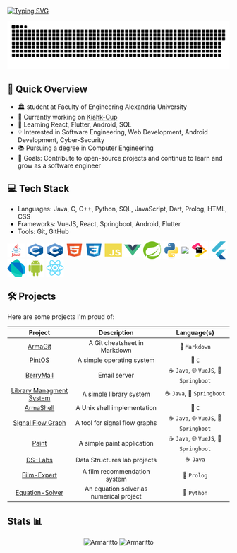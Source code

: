 [![Typing SVG](https://readme-typing-svg.demolab.com?font=Fira+Code&weight=700&size=30&pause=1000&color=F7F7F7&vCenter=true&width=500&height=40&lines=I+am+Armia+Joseph;A+Junior+Software+Engineer)](https://git.io/typing-svg)

<a href=#><img src="contributions.svg"></a>

## 🚀 Quick Overview

- 🏛️ student at Faculty of Engineering Alexandria University
- 🔭 Currently working on [Kiahk-Cup](https://github.com/Armaritto/Kiahk-Cup)
- 🌱 Learning React, Flutter, Android, SQL
- 💡 Interested in Software Engineering, Web Development, Android Development, Cyber-Security
- 📚 Pursuing a degree in Computer Engineering
- 🎯 Goals: Contribute to open-source projects and continue to learn and grow as a software engineer

## 💻 Tech Stack

- Languages: Java, C, C++, Python, SQL, JavaScript, Dart, Prolog, HTML, CSS
- Frameworks: VueJS, React, Springboot, Android, Flutter
- Tools: Git, GitHub
<div style="display: inline_block">
  <img align="center" height="30" width="40" src="https://github.com/devicons/devicon/blob/master/icons/java/java-original-wordmark.svg">
  <img align="center" height="30" width="40" src="https://github.com/devicons/devicon/blob/master/icons/c/c-original.svg">
  <img align="center" height="30" width="40" src="https://github.com/devicons/devicon/blob/master/icons/cplusplus/cplusplus-original.svg">
  <img align="center" height="30" width="40" src="https://raw.githubusercontent.com/devicons/devicon/master/icons/html5/html5-original.svg">
  <img align="center" height="30" width="40" src="https://raw.githubusercontent.com/devicons/devicon/master/icons/css3/css3-original.svg">
  <img align="center" height="30" width="40" src="https://raw.githubusercontent.com/devicons/devicon/master/icons/javascript/javascript-plain.svg">
  <img align="center" height="30" width="40" src="https://github.com/devicons/devicon/blob/master/icons/vuejs/vuejs-original.svg">
  <img align="center" heigth="30" width="40" src="https://github.com/devicons/devicon/blob/master/icons/spring/spring-original.svg">
  <img align="center" heigth="30" width="40" src="https://github.com/devicons/devicon/blob/master/icons/python/python-original.svg">
  <img align="center" heigth="30" width="40" src="https://www.vectorlogo.zone/logos/git-scm/git-scm-icon.svg">
  <img align="center" heigth="30" width="40" src="https://github.com/devicons/devicon/blob/master/icons/jetbrains/jetbrains-original.svg">
  <img align="center" heigth="30" width="40" src="https://github.com/devicons/devicon/blob/master/icons/flutter/flutter-original.svg">
  <img align="center" heigth="30" width="40" src="https://github.com/devicons/devicon/blob/master/icons/dart/dart-original.svg">
  <img align="center" heigth="30" width="40" src="https://github.com/devicons/devicon/blob/master/icons/android/android-original.svg">
  <img align="center" heigth="30" width="40" src="https://github.com/devicons/devicon/blob/master/icons/react/react-original.svg">
</div>

## 🛠️ Projects

Here are some projects I'm proud of:

| Project | Description | Language(s) |
|:-------:|:-----------:|:------------:|
| [ArmaGit](https://github.com/Armaritto/ArmaGit) | A Git cheatsheet in Markdown | 📄 `Markdown` |
| [PintOS](https://github.com/Armaritto/PintOS) | A simple operating system | 🔧 `C` |
| [BerryMail](https://github.com/Armaritto/BerryMail) | Email server | ☕ `Java`, 🌐 `VueJS`, 🌱 `Springboot` |
| [Library Managment System](https://github.com/Armaritto/LibraryManagementSystem) | A simple library system | ☕ `Java`, 🌱 `Springboot` |
| [ArmaShell](https://github.com/Armaritto/ArmaShell) | A Unix shell implementation | 🔧 `C` |
| [Signal Flow Graph](https://github.com/Armaritto/signal-flow-graph) | A tool for signal flow graphs | ☕ `Java`, 🌐 `VueJS`, 🌱 `Springboot` |
| [Paint](https://github.com/Armaritto/Paint) | A simple paint application | ☕ `Java`, 🌐 `VueJS`, 🌱 `Springboot` |
| [DS-Labs](https://github.com/Armaritto/CSE224-Data-Structures-2-Labs) | Data Structures lab projects | ☕ `Java` |
| [Film-Expert](https://github.com/Armaritto/Film-Expert) | A film recommendation system | 🧠 `Prolog` |
| [Equation-Solver](https://github.com/SantiagoMontag/Equation-Solver) | An equation solver as numerical project| 🐍 `Python` |
 

## Stats 📊

<div align="center">
  <img height="180em" src="https://github-readme-stats.vercel.app/api/top-langs/?username=armaritto&layout=compact&show_icons=true&theme=algolia&border_radius=20" alt="Armaritto"/>
  <img height="180em" src="https://github-readme-stats.vercel.app/api?username=Armaritto&border_radius=20&theme=algolia" alt="Armaritto"/>
  <!-- <img height="180em" src="https://streak-stats.demolab.com?user=armaritto&count_private=true&theme=algolia&border_radius=20" alt="Armaritto"/> ->
</div>


## 🌐 Connect with Me

- LinkedIn: [Armia Joseph](https://www.linkedin.com/in/armia-joseph-602998220/)
- X: [armaritto](https://twitter.com/armaritto)
- Chess.com: [armia404](https://www.chess.com/member/armia404)


## 🤝 Let's Collaborate!

I'm always open to collaboration and feedback. If you find something interesting or have any suggestions, feel free to reach out.

Happy coding! 🚀


